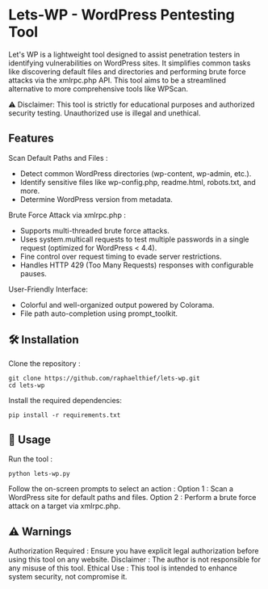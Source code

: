 # Lets-WP - WordPress Pentesting Tool

Let's WP is a lightweight tool designed to assist penetration testers in identifying vulnerabilities on WordPress sites. It simplifies common tasks like discovering default files and directories and performing brute force attacks via the xmlrpc.php API. This tool aims to be a streamlined alternative to more comprehensive tools like WPScan.

⚠️ Disclaimer: This tool is strictly for educational purposes and authorized security testing. Unauthorized use is illegal and unethical.

## Features

Scan Default Paths and Files :
- Detect common WordPress directories (wp-content, wp-admin, etc.).
- Identify sensitive files like wp-config.php, readme.html, robots.txt, and more.
- Determine WordPress version from metadata.

Brute Force Attack via xmlrpc.php :
- Supports multi-threaded brute force attacks.
- Uses system.multicall requests to test multiple passwords in a single request (optimized for WordPress < 4.4).
- Fine control over request timing to evade server restrictions.
- Handles HTTP 429 (Too Many Requests) responses with configurable pauses.

User-Friendly Interface:
- Colorful and well-organized output powered by Colorama.
- File path auto-completion using prompt_toolkit.


## 🛠️ Installation

Clone the repository :
```
git clone https://github.com/raphaelthief/lets-wp.git
cd lets-wp
```

Install the required dependencies:
```
pip install -r requirements.txt
```

## 🔧 Usage

Run the tool :
```
python lets-wp.py
```

Follow the on-screen prompts to select an action :
Option 1 : Scan a WordPress site for default paths and files.
Option 2 : Perform a brute force attack on a target via xmlrpc.php.

## ⚠️ Warnings

Authorization Required : Ensure you have explicit legal authorization before using this tool on any website.
Disclaimer : The author is not responsible for any misuse of this tool.
Ethical Use : This tool is intended to enhance system security, not compromise it.
